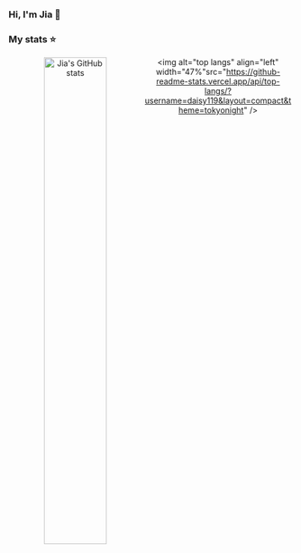 ### Hi, I'm Jia 👋

### My stats ⭐
<div align="center">
<img alt="Jia's GitHub stats" align="left" width="47%"  src="https://github-readme-stats.vercel.app/api?username=daisy119&show_icons=true&theme=tokyonight" />


<!-- [![Daisy119's GitHub stats](https://github-readme-stats.vercel.app/api?username=daisy119&show_icons=true&theme=tokyonight)](https://github.com/daisy119/github-readme-stats) -->


<img alt="top langs" align="left" width="47%"src="https://github-readme-stats.vercel.app/api/top-langs/?username=daisy119&layout=compact&theme=tokyonight" />

<!-- [![Top Langs](https://github-readme-stats.vercel.app/api/top-langs/?username=daisy119&layout=compact&theme=tokyonight)](https://github.com/daisy119/github-readme-stats) -->

<!-- [![Top Langs](https://github-readme-stats.vercel.app/api/top-langs/?username=daisy119&layout=donut&theme=tokyonight)](https://github.com/daisy119/github-readme-stats) -->

</div>
